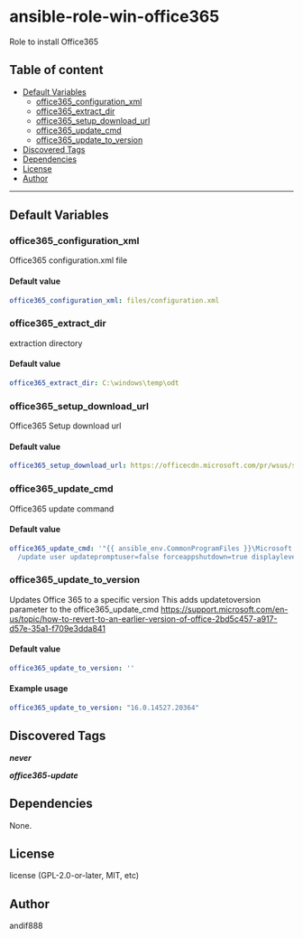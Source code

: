 # ansible-role-win-office365

Role to install Office365

## Table of content

- [Default Variables](#default-variables)
  - [office365_configuration_xml](#office365_configuration_xml)
  - [office365_extract_dir](#office365_extract_dir)
  - [office365_setup_download_url](#office365_setup_download_url)
  - [office365_update_cmd](#office365_update_cmd)
  - [office365_update_to_version](#office365_update_to_version)
- [Discovered Tags](#discovered-tags)
- [Dependencies](#dependencies)
- [License](#license)
- [Author](#author)

---

## Default Variables

### office365_configuration_xml

Office365 configuration.xml file

#### Default value

```YAML
office365_configuration_xml: files/configuration.xml
```

### office365_extract_dir

extraction directory

#### Default value

```YAML
office365_extract_dir: C:\windows\temp\odt
```

### office365_setup_download_url

Office365 Setup download url

#### Default value

```YAML
office365_setup_download_url: https://officecdn.microsoft.com/pr/wsus/setup.exe
```

### office365_update_cmd

Office365 update command

#### Default value

```YAML
office365_update_cmd: '"{{ ansible_env.CommonProgramFiles }}\Microsoft Shared\ClickToRun\OfficeC2RClient.exe"
  /update user updatepromptuser=false forceappshutdown=true displaylevel=false'
```

### office365_update_to_version

Updates Office 365 to a specific version This adds updatetoversion parameter to the office365_update_cmd https://support.microsoft.com/en-us/topic/how-to-revert-to-an-earlier-version-of-office-2bd5c457-a917-d57e-35a1-f709e3dda841

#### Default value

```YAML
office365_update_to_version: ''
```

#### Example usage

```YAML
office365_update_to_version: "16.0.14527.20364"
```

## Discovered Tags

**_never_**

**_office365-update_**


## Dependencies

None.

## License

license (GPL-2.0-or-later, MIT, etc)

## Author

andif888
